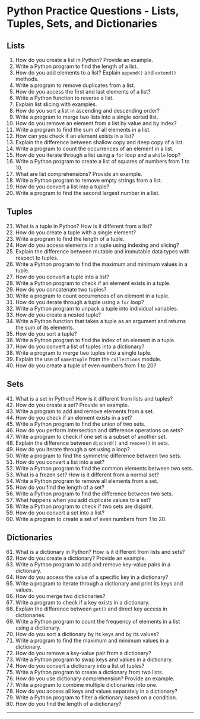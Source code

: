 # Python Practice Questions - Lists, Tuples, Sets, and Dictionaries

## Lists

1. How do you create a list in Python? Provide an example.
2. Write a Python program to find the length of a list.
3. How do you add elements to a list? Explain `append()` and `extend()` methods.
4. Write a program to remove duplicates from a list.
5. How do you access the first and last elements of a list?
6. Write a Python function to reverse a list.
7. Explain list slicing with examples.
8. How do you sort a list in ascending and descending order?
9. Write a program to merge two lists into a single sorted list.
10. How do you remove an element from a list by value and by index?
11. Write a program to find the sum of all elements in a list.
12. How can you check if an element exists in a list?
13. Explain the difference between shallow copy and deep copy of a list.
14. Write a program to count the occurrences of an element in a list.
15. How do you iterate through a list using a `for` loop and a `while` loop?
16. Write a Python program to create a list of squares of numbers from 1 to 10.
17. What are list comprehensions? Provide an example.
18. Write a Python program to remove empty strings from a list.
19. How do you convert a list into a tuple?
20. Write a program to find the second largest number in a list.

## Tuples

21. What is a tuple in Python? How is it different from a list?
22. How do you create a tuple with a single element?
23. Write a program to find the length of a tuple.
24. How do you access elements in a tuple using indexing and slicing?
25. Explain the difference between mutable and immutable data types with respect to tuples.
26. Write a Python program to find the maximum and minimum values in a tuple.
27. How do you convert a tuple into a list?
28. Write a Python program to check if an element exists in a tuple.
29. How do you concatenate two tuples?
30. Write a program to count occurrences of an element in a tuple.
31. How do you iterate through a tuple using a `for` loop?
32. Write a Python program to unpack a tuple into individual variables.
33. How do you create a nested tuple?
34. Write a Python function that takes a tuple as an argument and returns the sum of its elements.
35. How do you sort a tuple?
36. Write a Python program to find the index of an element in a tuple.
37. How do you convert a list of tuples into a dictionary?
38. Write a program to merge two tuples into a single tuple.
39. Explain the use of `namedtuple` from the `collections` module.
40. How do you create a tuple of even numbers from 1 to 20?

## Sets

41. What is a set in Python? How is it different from lists and tuples?
42. How do you create a set? Provide an example.
43. Write a program to add and remove elements from a set.
44. How do you check if an element exists in a set?
45. Write a Python program to find the union of two sets.
46. How do you perform intersection and difference operations on sets?
47. Write a program to check if one set is a subset of another set.
48. Explain the difference between `discard()` and `remove()` in sets.
49. How do you iterate through a set using a loop?
50. Write a program to find the symmetric difference between two sets.
51. How do you convert a list into a set?
52. Write a Python program to find the common elements between two sets.
53. What is a frozen set? How is it different from a normal set?
54. Write a Python program to remove all elements from a set.
55. How do you find the length of a set?
56. Write a Python program to find the difference between two sets.
57. What happens when you add duplicate values to a set?
58. Write a Python program to check if two sets are disjoint.
59. How do you convert a set into a list?
60. Write a program to create a set of even numbers from 1 to 20.

## Dictionaries

61. What is a dictionary in Python? How is it different from lists and sets?
62. How do you create a dictionary? Provide an example.
63. Write a Python program to add and remove key-value pairs in a dictionary.
64. How do you access the value of a specific key in a dictionary?
65. Write a program to iterate through a dictionary and print its keys and values.
66. How do you merge two dictionaries?
67. Write a program to check if a key exists in a dictionary.
68. Explain the difference between `get()` and direct key access in dictionaries.
69. Write a Python program to count the frequency of elements in a list using a dictionary.
70. How do you sort a dictionary by its keys and by its values?
71. Write a program to find the maximum and minimum values in a dictionary.
72. How do you remove a key-value pair from a dictionary?
73. Write a Python program to swap keys and values in a dictionary.
74. How do you convert a dictionary into a list of tuples?
75. Write a Python program to create a dictionary from two lists.
76. How do you use dictionary comprehension? Provide an example.
77. Write a program to combine multiple dictionaries into one.
78. How do you access all keys and values separately in a dictionary?
79. Write a Python program to filter a dictionary based on a condition.
80. How do you find the length of a dictionary?

---
